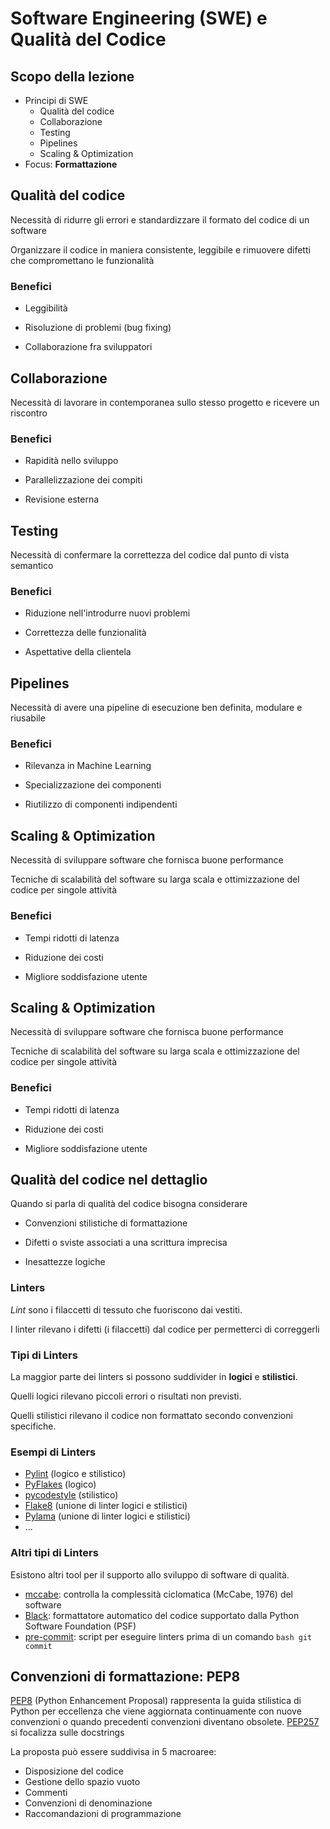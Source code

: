 # Software Engineering (SWE) e Qualità del Codice

<!-- New section -->

## Scopo della lezione

- Principi di SWE
  - Qualità del codice
  - Collaborazione
  - Testing
  - Pipelines <!-- è necessario avere dei blocchi strutturati di pipeline preimpostate, e.g., data cleaning -->
  - Scaling & Optimization
- Focus: **Formattazione**

<!-- New section -->

## Qualità del codice

Necessità di ridurre gli errori e standardizzare il formato del codice di un software

<!-- .element: class="fragment" -->

Organizzare il codice in maniera consistente, leggibile e rimuovere difetti che compromettano le funzionalità

<!-- New subsection -->

### Benefici

- Leggibilità <!-- spendiamo più tempo a leggere piuttosto che scrivere codice -->

<!-- .element: class="fragment" -->

- Risoluzione di problemi (bug fixing)

<!-- .element: class="fragment" -->

- Collaborazione fra sviluppatori

<!-- New section -->

## Collaborazione

Necessità di lavorare in contemporanea sullo stesso progetto e ricevere un riscontro

<!-- New subsection -->

### Benefici

- Rapidità nello sviluppo

<!-- .element: class="fragment" -->

- Parallelizzazione dei compiti

<!-- .element: class="fragment" -->

- Revisione esterna <!-- e.g. del pair programming -->

<!-- New section -->

## Testing

Necessità di confermare la correttezza del codice dal punto di vista semantico

<!-- New subsection -->

### Benefici

- Riduzione nell'introdurre nuovi problemi

<!-- .element: class="fragment" -->

- Correttezza delle funzionalità

<!-- .element: class="fragment" -->

- Aspettative della clientela

<!-- New section -->

## Pipelines

Necessità di avere una pipeline di esecuzione ben definita, modulare e riusabile

<!-- New subsection -->

### Benefici

- Rilevanza in Machine Learning

<!-- .element: class="fragment" -->

- Specializzazione dei componenti

<!-- .element: class="fragment" -->

- Riutilizzo di componenti indipendenti

<!-- New section -->

## Scaling & Optimization

Necessità di sviluppare software che fornisca buone performance

<!-- .element: class="fragment" -->

Tecniche di scalabilità del software su larga scala e ottimizzazione del codice per singole attività

<!-- New subsection -->

### Benefici

- Tempi ridotti di latenza

<!-- .element: class="fragment" -->

- Riduzione dei costi

<!-- .element: class="fragment" -->

- Migliore soddisfazione utente

<!-- New section -->

## Scaling & Optimization

Necessità di sviluppare software che fornisca buone performance

<!-- .element: class="fragment" -->

Tecniche di scalabilità del software su larga scala e ottimizzazione del codice per singole attività

<!-- New subsection -->

### Benefici

- Tempi ridotti di latenza

<!-- .element: class="fragment" -->

- Riduzione dei costi

<!-- .element: class="fragment" -->

- Migliore soddisfazione utente

<!-- New section -->

## Qualità del codice nel dettaglio

Quando si parla di qualità del codice bisogna considerare

<!-- .element: class="fragment" -->

- Convenzioni stilistiche di formattazione

<!-- .element: class="fragment" -->

- Difetti o sviste associati a una scrittura imprecisa

<!-- .element: class="fragment" -->

- Inesattezze logiche

<!-- New subsection -->

### Linters

*Lint* sono i filaccetti di tessuto che fuoriscono dai vestiti.

I linter rilevano i difetti (i filaccetti) dal codice per permetterci di correggerli

<!-- New subsection -->

### Tipi di Linters

La maggior parte dei linters si possono suddivider in **logici** e **stilistici**.

Quelli logici rilevano piccoli errori o risultati non previsti.

Quelli stilistici rilevano il codice non formattato secondo convenzioni specifiche.

<!-- New subsection -->

### Esempi di Linters

- [Pylint](https://www.pylint.org/) (logico e stilistico)
- [PyFlakes](https://github.com/PyCQA/pyflakes) (logico)
- [pycodestyle](https://github.com/PyCQA/pycodestyle) (stilistico)
- [Flake8](https://flake8.pycqa.org/) (unione di linter logici e stilistici)
- [Pylama](https://github.com/klen/pylama) (unione di linter logici e stilistici)
- ...

<!-- New subsection -->

### Altri tipi di Linters

Esistono altri tool per il supporto allo sviluppo di software di qualità.

- [mccabe](https://github.com/PyCQA/mccabe): controlla la complessità ciclomatica (McCabe, 1976) del software
- [Black](https://github.com/psf/black): formattatore automatico del codice supportato dalla Python Software Foundation (PSF)
- [pre-commit](https://pre-commit.com/): script per eseguire linters prima di un comando `bash git commit`

<!-- New section -->

## Convenzioni di formattazione: PEP8

[PEP8](https://peps.python.org/pep-0008) (Python Enhancement Proposal) rappresenta la guida stilistica di Python per
eccellenza che viene aggiornata continuamente con nuove convenzioni o quando precedenti convenzioni diventano obsolete.
[PEP257](https://peps.python.org/pep-0257/) si focalizza sulle docstrings

<!-- New subsection -->

La proposta può essere suddivisa in 5 macroaree:
- Disposizione del codice
- Gestione dello spazio vuoto
- Commenti
- Convenzioni di denominazione
- Raccomandazioni di programmazione
